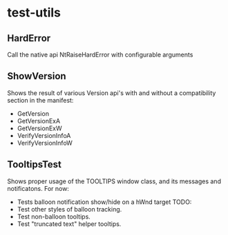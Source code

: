 # test-utils


## HardError
Call the native api NtRaiseHardError with configurable arguments


## ShowVersion
Shows the result of various Version api's with and without a compatibility section in the manifest:
* GetVersion
* GetVersionExA
* GetVersionExW
* VerifyVersionInfoA
* VerifyVersionInfoW


## TooltipsTest
Shows proper usage of the TOOLTIPS window class, and its messages and notificatons.
For now:
* Tests balloon notification show/hide on a hWnd target
TODO:
* Test other styles of balloon tracking.
* Test non-balloon tooltips.
* Test "truncated text" helper tooltips.